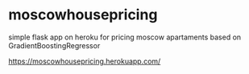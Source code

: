 # moscowhousepricing

simple flask app on heroku for pricing moscow apartaments based on GradientBoostingRegressor


https://moscowhousepricing.herokuapp.com/
